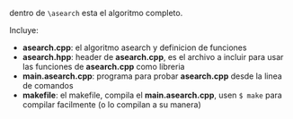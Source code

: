 

dentro de `\asearch` esta el algoritmo completo.

Incluye:

* **asearch.cpp**:         el algoritmo asearch y definicion de funciones
* **asearch.hpp**:         header de **asearch.cpp**, es el archivo a incluir para usar las funciones de **asearch.cpp** como libreria
* **main.asearch.cpp**:    programa para probar **asearch.cpp** desde la linea de comandos
* **makefile**:            el makefile, compila el **main.asearch.cpp**, usen `$ make` para compilar facilmente (o lo compilan a su manera)
